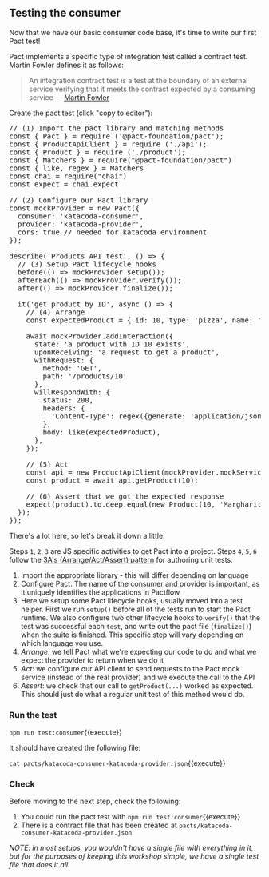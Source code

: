 ## Testing the consumer

Now that we have our basic consumer code base, it's time to write our first Pact test!

Pact implements a specific type of integration test called a contract test. Martin Fowler defines it as follows:

> An integration contract test is a test at the boundary of an external service verifying that it meets the contract expected by a consuming service — [Martin Fowler](https://martinfowler.com/bliki/IntegrationContractTest.html)

Create the pact test (click "copy to editor"):

<pre class="file" data-filename="consumer.pact.spec.js" data-target="replace">
// (1) Import the pact library and matching methods
const { Pact } = require ('@pact-foundation/pact');
const { ProductApiClient } = require ('./api');
const { Product } = require ('./product');
const { Matchers } = require("@pact-foundation/pact")
const { like, regex } = Matchers
const chai = require("chai")
const expect = chai.expect

// (2) Configure our Pact library
const mockProvider = new Pact({
  consumer: 'katacoda-consumer',
  provider: 'katacoda-provider',
  cors: true // needed for katacoda environment
});

describe('Products API test', () => {
  // (3) Setup Pact lifecycle hooks
  before(() => mockProvider.setup());
  afterEach(() => mockProvider.verify());
  after(() => mockProvider.finalize());

  it('get product by ID', async () => {
    // (4) Arrange
    const expectedProduct = { id: 10, type: 'pizza', name: 'Margharita' }

    await mockProvider.addInteraction({
      state: 'a product with ID 10 exists',
      uponReceiving: 'a request to get a product',
      withRequest: {
        method: 'GET',
        path: '/products/10'
      },
      willRespondWith: {
        status: 200,
        headers: {
          'Content-Type': regex({generate: 'application/json; charset=utf-8', matcher: '^application\/json'}),
        },
        body: like(expectedProduct),
      },
    });

    // (5) Act
    const api = new ProductApiClient(mockProvider.mockService.baseUrl);
    const product = await api.getProduct(10);

    // (6) Assert that we got the expected response
    expect(product).to.deep.equal(new Product(10, 'Margharita', 'pizza'));
  });
});
</pre>

There's a lot here, so let's break it down a little.

Steps `1`, `2`, `3` are JS specific activities to get Pact into a project. Steps `4`, `5`, `6` follow the [3A's (Arrange/Act/Assert) pattern](https://docs.microsoft.com/en-us/visualstudio/test/unit-test-basics?view=vs-2019#write-your-tests) for authoring unit tests.

1. Import the appropriate library - this will differ depending on language
2. Configure Pact. The name of the consumer and provider is important, as it uniquely identifies the applications in Pactflow
3. Here we setup some Pact lifecycle hooks, usually moved into a test helper. First we run `setup()` before all of the tests run to start the Pact runtime. We also configure two other lifecycle hooks to `verify()` that the test was successful each `test`, and write out the pact file (`finalize()`) when the suite is finished. This specific step will vary depending on which language you use.
4. _Arrange_: we tell Pact what we're expecting our code to do and what we expect the provider to return when we do it
5. _Act_: we configure our API client to send requests to the Pact mock service (instead of the real provider) and we execute the call to the API
6. _Assert_: we check that our call to `getProduct(...)` worked as expected. This should just do what a regular unit test of this method would do.

### Run the test

`npm run test:consumer`{{execute}}

It should have created the following file:

`cat pacts/katacoda-consumer-katacoda-provider.json`{{execute}}

### Check

Before moving to the next step, check the following:

1. You could run the pact test with `npm run test:consumer`{{execute}}
1. There is a contract file that has been created at `pacts/katacoda-consumer-katacoda-provider.json`

_NOTE: in most setups, you wouldn't have a single file with everything in it, but for the purposes of keeping this workshop simple, we have a single test file that does it all._